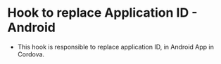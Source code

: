 # Hook to replace Application ID - Android

- This hook is responsible to replace application ID, in Android App in Cordova.